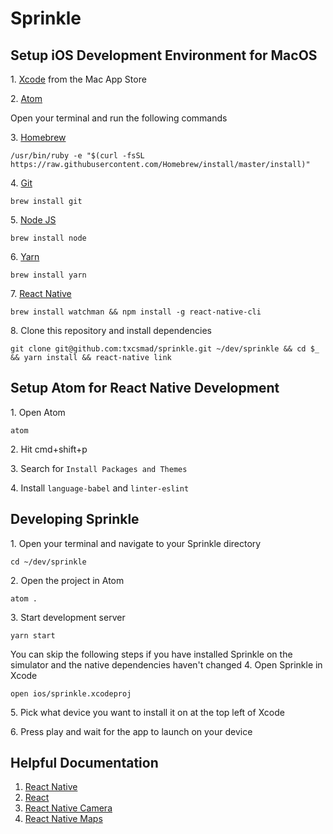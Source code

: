 # Sprinkle

## Setup iOS Development Environment for MacOS
1\. [Xcode](https://itunes.apple.com/us/app/xcode/id497799835?mt=12) from the Mac App Store

2\. [Atom](https://atom.io)

Open your terminal and run the following commands

3\. [Homebrew](https://brew.sh)
```
/usr/bin/ruby -e "$(curl -fsSL https://raw.githubusercontent.com/Homebrew/install/master/install)"
```
4\. [Git](https://www.git-scm.com)
```
brew install git
```
5\. [Node JS](https://nodejs.org/en/)
```
brew install node
```
6\. [Yarn](https://yarnpkg.com/en/)
```
brew install yarn
```
7\. [React Native](https://facebook.github.io/react-native/)
```
brew install watchman && npm install -g react-native-cli
```
8\. Clone this repository and install dependencies
```
git clone git@github.com:txcsmad/sprinkle.git ~/dev/sprinkle && cd $_ && yarn install && react-native link
```

## Setup Atom for React Native Development
1\. Open Atom
```
atom
```
2\. Hit cmd+shift+p

3\. Search for `Install Packages and Themes`

4\. Install `language-babel` and `linter-eslint`

## Developing Sprinkle
1\. Open your terminal and navigate to your Sprinkle directory
```
cd ~/dev/sprinkle
```
2\. Open the project in Atom
```
atom .
```
3\. Start development server
```
yarn start
```
You can skip the following steps if you have installed Sprinkle on the simulator and the native dependencies haven't changed
4\. Open Sprinkle in Xcode
```
open ios/sprinkle.xcodeproj
```
5\. Pick what device you want to install it on at the top left of Xcode

6\. Press play and wait for the app to launch on your device

## Helpful Documentation

1. [React Native](https://facebook.github.io/react-native/docs/getting-started.html)
2. [React](https://facebook.github.io/react/docs/hello-world.html)
3. [React Native Camera](https://github.com/lwansbrough/react-native-camera)
4. [React Native Maps](https://github.com/airbnb/react-native-maps)
